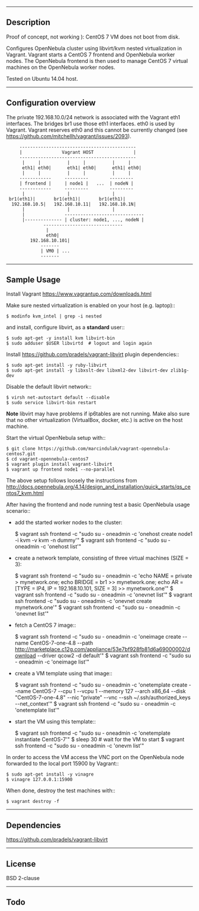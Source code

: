 -----------
Description
-----------

Proof of concept, not working ): CentOS 7 VM does not boot from disk.

Configures OpenNebula cluster using libvirt/kvm nested virtualization in Vagrant.
Vagrant starts a CentOS 7 frontend and OpenNebula worker nodes. The OpenNebula frontend
is then used to manage CentOS 7 virtual machines on the OpenNebula worker nodes.

Tested on Ubuntu 14.04 host.


----------------------
Configuration overview
----------------------

The private 192.168.10.0/24 network is associated with the Vagrant eth1 interfaces.
The bridges br1 use those eth1 interfaces. eth0 is used by Vagrant.
Vagrant reserves eth0 and this cannot be currently changed
(see https://github.com/mitchellh/vagrant/issues/2093).

		 --------------------------------------------
		 |               Vagrant HOST               |
		 --------------------------------------------
		  |     |          |     |          |     |
	      eth1| eth0|      eth1| eth0|      eth1| eth0|
		  |     |          |     |          |     |
		 ------------     ---------        ---------
		 | frontend |     | node1 |   ...  | nodeN |
		 ------------     ---------        ---------
		  |                |                |
	 br1(eth1)|       br1(eth1)|       br1(eth1)|
      192.168.10.5|   192.168.10.11|   192.168.10.1N|
		  |                |                |
		  |               ------------------------------
		  |-------------- | cluster: node1, ..., nodeN |
				  ------------------------------
				   |
			       eth0|
		     192.168.10.101|
				 -------
				 | VM0 | ...
				 -------


------------
Sample Usage
------------

Install Vagrant https://www.vagrantup.com/downloads.html

Make sure nested virtualization is enabled on your host (e.g. laptop)::

	$ modinfo kvm_intel | grep -i nested

and install, configure libvirt, as a **standard** user::

	$ sudo apt-get -y install kvm libvirt-bin
	$ sudo adduser $USER libvirtd  # logout and login again

Install https://github.com/pradels/vagrant-libvirt plugin dependencies::

	$ sudo apt-get install -y ruby-libvirt
	$ sudo apt-get install -y libxslt-dev libxml2-dev libvirt-dev zlib1g-dev

Disable the default libvirt network::

	$ virsh net-autostart default --disable
	$ sudo service libvirt-bin restart

**Note** libvirt may have problems if ip6tables are not running.
Make also sure that no other virtualization (VirtualBox, docker, etc.)
is active on the host machine.

Start the virtual OpenNebula setup with::

	$ git clone https://github.com/marcindulak/vagrant-opennebula-centos7.git
	$ cd vagrant-opennebula-centos7
	$ vagrant plugin install vagrant-libvirt
	$ vagrant up frontend node1 --no-parallel

The above setup follows loosely the instructions from
http://docs.opennebula.org/4.14/design_and_installation/quick_starts/qs_centos7_kvm.html

After having the frontend and node running test a basic OpenNebula usage scenario::

- add the started worker nodes to the cluster:

	$ vagrant ssh frontend -c "sudo su - oneadmin -c 'onehost create node1 -i kvm -v kvm -n dummy'"
	$ vagrant ssh frontend -c "sudo su - oneadmin -c 'onehost list'"

- create a network template, consisting of three virtual machines (SIZE = 3):

	$ vagrant ssh frontend -c "sudo su - oneadmin -c 'echo NAME = private > mynetwork.one; echo BRIDGE = br1 >> mynetwork.one; echo AR = [TYPE = IP4, IP = 192.168.10.101, SIZE = 3] >> mynetwork.one'"
	$ vagrant ssh frontend -c "sudo su - oneadmin -c 'onevnet list'"
	$ vagrant ssh frontend -c "sudo su - oneadmin -c 'onevnet create mynetwork.one'"
	$ vagrant ssh frontend -c "sudo su - oneadmin -c 'onevnet list'"

- fetch a CentOS 7 image::

	$ vagrant ssh frontend -c "sudo su - oneadmin -c 'oneimage create --name CentOS-7-one-4.8 --path http://marketplace.c12g.com/appliance/53e7bf928fb81d6a69000002/download --driver qcow2 -d default'"
	$ vagrant ssh frontend -c "sudo su - oneadmin -c 'oneimage list'"

- create a VM template using that image::

	$ vagrant ssh frontend -c "sudo su - oneadmin -c 'onetemplate create --name CentOS-7 --cpu 1 --vcpu 1 --memory 127 --arch x86_64 --disk "CentOS-7-one-4.8"  --nic "private"  --vnc --ssh ~/.ssh/authorized_keys --net_context'"
	$ vagrant ssh frontend -c "sudo su - oneadmin -c 'onetemplate list'"

- start the VM using this template::

	$ vagrant ssh frontend -c "sudo su - oneadmin -c 'onetemplate instantiate CentOS-7'"
	$ sleep 30  # wait for the VM to start
	$ vagrant ssh frontend -c "sudo su - oneadmin -c 'onevm list'"

In order to access the VM access the VNC port on the OpenNebula node
forwarded to the local port 15900 by Vagrant::

	$ sudo apt-get install -y vinagre
	$ vinagre 127.0.0.1:15900

When done, destroy the test machines with::

	$ vagrant destroy -f


------------
Dependencies
------------

https://github.com/pradels/vagrant-libvirt


-------
License
-------

BSD 2-clause


----
Todo
----

